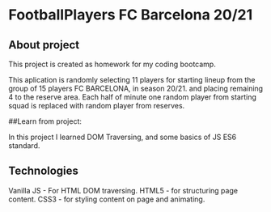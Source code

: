 # FootballPlayers FC Barcelona 20/21

## About project

This project is created as homework for my coding bootcamp.

This aplication is randomly selecting 11 players for starting lineup from the group of 15 players FC BARCELONA, in season 20/21. and placing remaining 4 to the reserve area.
Each half of minute one random player from starting squad is replaced with random player from reserves.

##Learn from project:

In this project I learned DOM Traversing, and some basics of JS ES6 standard.

## Technologies
Vanilla JS - For HTML DOM traversing.
HTML5 - for structuring page content.
CSS3 - for styling content on page and animating.
